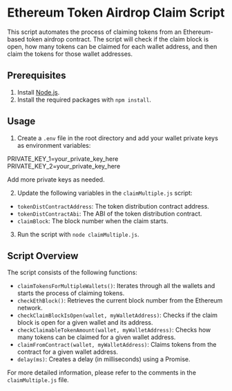 # Ethereum Token Airdrop Claim Script

This script automates the process of claiming tokens from an Ethereum-based token airdrop contract. The script will check if the claim block is open, how many tokens can be claimed for each wallet address, and then claim the tokens for those wallet addresses.

## Prerequisites

1. Install [Node.js](https://nodejs.org/en/download/).
2. Install the required packages with `npm install`.

## Usage

1. Create a `.env` file in the root directory and add your wallet private keys as environment variables:

PRIVATE_KEY_1=your_private_key_here
PRIVATE_KEY_2=your_private_key_here


Add more private keys as needed.

2. Update the following variables in the `claimMultiple.js` script:

- `tokenDistContractAddress`: The token distribution contract address.
- `tokenDistContractAbi`: The ABI of the token distribution contract.
- `claimBlock`: The block number when the claim starts.

3. Run the script with `node claimMultiple.js`.

## Script Overview

The script consists of the following functions:

- `claimTokensForMultipleWallets()`: Iterates through all the wallets and starts the process of claiming tokens.
- `checkEthBlock()`: Retrieves the current block number from the Ethereum network.
- `checkClaimBlockIsOpen(wallet, myWalletAddress)`: Checks if the claim block is open for a given wallet and its address.
- `checkClaimableTokenAmount(wallet, myWalletAddress)`: Checks how many tokens can be claimed for a given wallet address.
- `claimFromContract(wallet, myWalletAddress)`: Claims tokens from the contract for a given wallet address.
- `delay(ms)`: Creates a delay (in milliseconds) using a Promise.

For more detailed information, please refer to the comments in the `claimMultiple.js` file.
